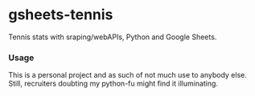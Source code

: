 # gsheets-tennis
Tennis stats with sraping/webAPIs, Python and Google Sheets.

### Usage

This is a personal project and as such of not much use to anybody else. Still, recruiters doubting 
my python-fu might find it illuminating.
